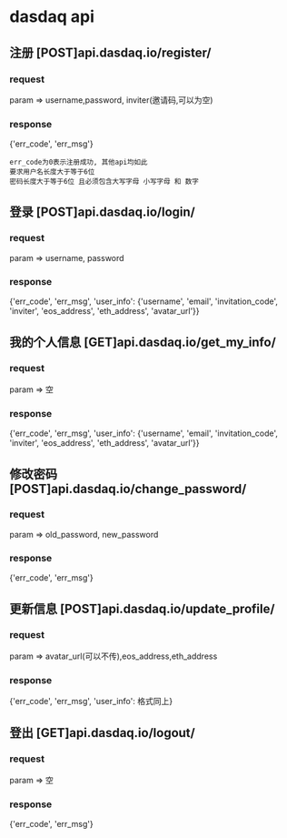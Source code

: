 # dasdaq api

## 注册 [POST]api.dasdaq.io/register/ 
### request
param => username,password, inviter(邀请码,可以为空)
### response
{'err_code', 'err_msg'}
```
err_code为0表示注册成功, 其他api均如此
要求用户名长度大于等于6位
密码长度大于等于6位 且必须包含大写字母 小写字母 和 数字
```

## 登录 [POST]api.dasdaq.io/login/
### request
param => username, password
### response
{'err_code', 'err_msg', 'user_info': {'username', 'email', 'invitation_code', 'inviter', 'eos_address', 'eth_address', 'avatar_url'}}

## 我的个人信息 [GET]api.dasdaq.io/get_my_info/
### request
param => 空
### response
{'err_code', 'err_msg', 'user_info': {'username', 'email', 'invitation_code', 'inviter', 'eos_address', 'eth_address', 'avatar_url'}}

## 修改密码 [POST]api.dasdaq.io/change_password/
### request
param => old_password, new_password
### response
{'err_code', 'err_msg'}

## 更新信息 [POST]api.dasdaq.io/update_profile/
### request
param => avatar_url(可以不传),eos_address,eth_address
### response
{'err_code', 'err_msg', 'user_info': 格式同上}

## 登出 [GET]api.dasdaq.io/logout/
### request
param => 空
### response
{'err_code', 'err_msg'}
